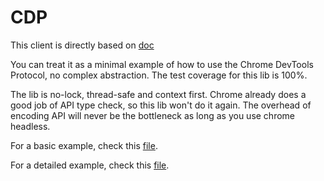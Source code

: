 # CDP

This client is directly based on [doc](https://chromedevtools.github.io/devtools-protocol/)

You can treat it as a minimal example of how to use the Chrome DevTools Protocol, no
complex abstraction. The test coverage for this lib is 100%.

The lib is no-lock, thread-safe and context first. Chrome already does a good job of API type check,
so this lib won't do it again. The overhead of encoding API will never be the bottleneck as long as you use chrome headless.

For a basic example, check this [file](example_test.go).

For a detailed example, check this [file](main_test.go).
